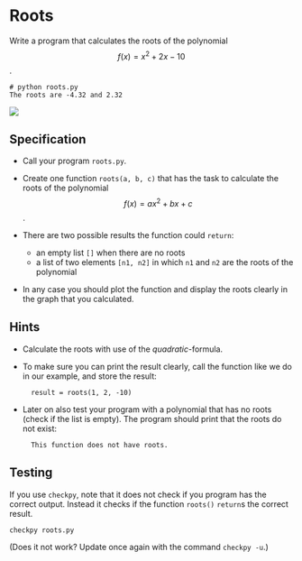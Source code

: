 # Roots

Write a program that calculates the roots of the polynomial $$f(x)=x^2+2x-10$$.

    # python roots.py
    The roots are -4.32 and 2.32

![](PolynoomAnalyse.png)


## Specification

* Call your program `roots.py`.

* Create one function `roots(a, b, c)` that has the task to calculate the roots of the polynomial $$f(x)=ax^2+bx+c$$.

* There are two possible results the function could `return`:

    * an empty list `[]` when there are no roots
    * a list of two elements `[n1, n2]` in which `n1` and `n2` are the roots of the polynomial

* In any case you should plot the function and display the roots clearly in the graph that you calculated.

## Hints

* Calculate the roots with use of the *quadratic*-formula.

* To make sure you can print the result clearly, call the function like we do in our example, and store the result:

        result = roots(1, 2, -10)

* Later on also test your program with a polynomial that has no roots (check if the list is empty). The program should print that the roots do not exist:

        This function does not have roots.

## Testing

If you use `checkpy`, note that it does not check if you program has the correct output. Instead it checks if the function `roots()` `return`s the correct result.

    checkpy roots.py

(Does it not work? Update once again with the command `checkpy -u`.)
